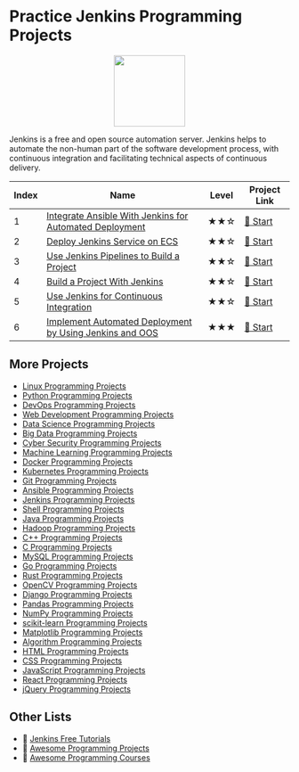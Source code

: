 # Practice Jenkins Programming Projects

<div align="center">
<img width="128px" src="https://file.labex.io/path/VtELSfa4h1jh.png">
</div>

Jenkins is a free and open source automation server. Jenkins helps to automate the non-human part of the software development process, with continuous integration and facilitating technical aspects of continuous delivery.

|   Index | Name                                                                                                                                        | Level   | Project Link                                                                                |
|---------|---------------------------------------------------------------------------------------------------------------------------------------------|---------|---------------------------------------------------------------------------------------------|
|       1 | [Integrate Ansible With Jenkins for Automated Deployment](https://labex.io/courses/integrate-ansible-with-jenkins-for-automated-deployment) | ★★☆     | [🚀 Start](https://labex.io/courses/integrate-ansible-with-jenkins-for-automated-deployment) |
|       2 | [Deploy Jenkins Service on ECS](https://labex.io/courses/deploy-jenkins-service-on-ecs)                                                     | ★★☆     | [🚀 Start](https://labex.io/courses/deploy-jenkins-service-on-ecs)                           |
|       3 | [Use Jenkins Pipelines to Build a Project](https://labex.io/courses/use-jenkins-pipelines-to-build-a-project)                               | ★★☆     | [🚀 Start](https://labex.io/courses/use-jenkins-pipelines-to-build-a-project)                |
|       4 | [Build a Project With Jenkins](https://labex.io/courses/build-a-project-with-jenkins)                                                       | ★★☆     | [🚀 Start](https://labex.io/courses/build-a-project-with-jenkins)                            |
|       5 | [Use Jenkins for Continuous Integration](https://labex.io/courses/use-jenkins-for-continuous-integration)                                   | ★★☆     | [🚀 Start](https://labex.io/courses/use-jenkins-for-continuous-integration)                  |
|       6 | [Implement Automated Deployment by Using Jenkins and OOS](https://labex.io/courses/implement-automated-deployment-by-using-jenkins-and-oos) | ★★★     | [🚀 Start](https://labex.io/courses/implement-automated-deployment-by-using-jenkins-and-oos) |

## More Projects

- [Linux Programming Projects](https://github.com/labex-labs/practice-linux-programming-projects)
- [Python Programming Projects](https://github.com/labex-labs/practice-python-programming-projects)
- [DevOps Programming Projects](https://github.com/labex-labs/practice-devops-programming-projects)
- [Web Development Programming Projects](https://github.com/labex-labs/practice-web-development-programming-projects)
- [Data Science Programming Projects](https://github.com/labex-labs/practice-data-science-programming-projects)
- [Big Data Programming Projects](https://github.com/labex-labs/practice-bigdata-programming-projects)
- [Cyber Security Programming Projects](https://github.com/labex-labs/practice-cysec-programming-projects)
- [Machine Learning Programming Projects](https://github.com/labex-labs/practice-ml-programming-projects)
- [Docker Programming Projects](https://github.com/labex-labs/practice-docker-programming-projects)
- [Kubernetes Programming Projects](https://github.com/labex-labs/practice-kubernetes-programming-projects)
- [Git Programming Projects](https://github.com/labex-labs/practice-git-programming-projects)
- [Ansible Programming Projects](https://github.com/labex-labs/practice-ansible-programming-projects)
- [Jenkins Programming Projects](https://github.com/labex-labs/practice-jenkins-programming-projects)
- [Shell Programming Projects](https://github.com/labex-labs/practice-shell-programming-projects)
- [Java Programming Projects](https://github.com/labex-labs/practice-java-programming-projects)
- [Hadoop Programming Projects](https://github.com/labex-labs/practice-hadoop-programming-projects)
- [C++ Programming Projects](https://github.com/labex-labs/practice-cpp-programming-projects)
- [C Programming Projects](https://github.com/labex-labs/practice-c-programming-projects)
- [MySQL Programming Projects](https://github.com/labex-labs/practice-mysql-programming-projects)
- [Go Programming Projects](https://github.com/labex-labs/practice-go-programming-projects)
- [Rust Programming Projects](https://github.com/labex-labs/practice-rust-programming-projects)
- [OpenCV Programming Projects](https://github.com/labex-labs/practice-opencv-programming-projects)
- [Django Programming Projects](https://github.com/labex-labs/practice-django-programming-projects)
- [Pandas Programming Projects](https://github.com/labex-labs/practice-pandas-programming-projects)
- [NumPy Programming Projects](https://github.com/labex-labs/practice-numpy-programming-projects)
- [scikit-learn Programming Projects](https://github.com/labex-labs/practice-sklearn-programming-projects)
- [Matplotlib Programming Projects](https://github.com/labex-labs/practice-matplotlib-programming-projects)
- [Algorithm Programming Projects](https://github.com/labex-labs/practice-algorithm-programming-projects)
- [HTML Programming Projects](https://github.com/labex-labs/practice-html-programming-projects)
- [CSS Programming Projects](https://github.com/labex-labs/practice-css-programming-projects)
- [JavaScript Programming Projects](https://github.com/labex-labs/practice-javascript-programming-projects)
- [React Programming Projects](https://github.com/labex-labs/practice-react-programming-projects)
- [jQuery Programming Projects](https://github.com/labex-labs/practice-jquery-programming-projects)


## Other Lists

- 🔗 [Jenkins Free Tutorials](https://github.com/labex-labs/jenkins-free-tutorials)
- 🔗 [Awesome Programming Projects](https://github.com/labex-labs/awesome-programming-projects)
- 🔗 [Awesome Programming Courses](https://github.com/labex-labs/awesome-programming-courses)

